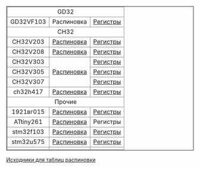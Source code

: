 <style>

table{
    border-collapse: collapse;
    border-spacing: 0;
    border:2px solid #808080;
}

th{
    border:2px solid #808080;
    text-align: center;
}

td{
    border:1px solid #808080;
    text-align: center;
}

</style>

<body>

<table>
  <tr>
    <td colspan="3">GD32</td>
  </tr>
  <tr>
    <td>GD32VF103</td>
    <td>Распиновка</td>
    <td><a href="files/registers/GD32VF103.html">Регистры</a></td>
  </tr>
  <tr>
  <td colspan="3">CH32</td>
  </tr>
  <tr>
    <td>CH32V203</td>
    <td><a href="files/pintable/ch32v203.html">Распиновка</a></td>
    <td><a href="files/registers/CH32V203xx.html">Регистры</a></td>
  </tr>
  <tr>
    <td>CH32V208</td>
    <td><a href="files/pintable/ch32v208.html">Распиновка</a></td>
    <td><a href="files/registers/CH32V208xx.html">Регистры</a></td>
  </tr>
  <tr>
    <td>CH32V303</td>
    <td rowspan="3"><a href="files/pintable/ch32v30x.html">Распиновка</a></td>
    <td><a href="files/registers/CH32V303xx.html">Регистры</a></td>
  </tr>
  <tr>
    <td>CH32V305</td>
    <td><a href="files/registers/CH32V305xx.html">Регистры</a></td>
  </tr>
  <tr>
    <td>CH32V307</td>
    <td><a href="files/registers/CH32V307xx.html">Регистры</a></td>
  </tr>
  <tr>
    <td>ch32h417</td>
    <td><a href="files/pintable/ch32h417.html">Распиновка</a></td>
    <td><a href="files/registers/CH32H417xx.html">Регистры</a></td>
  </tr>
  <tr>
  <td colspan="3">Прочие</td>
  </tr>
  <tr>
    <td>1921вг015</td>
    <td><a href="files/pintable/1921вг015.html">Распиновка</a></td>
    <td><a href="files/registers/K1921VG015.html">Регистры</a></td>
  </tr>
  <tr>
    <td>ATtiny261</td>
    <td><a href="files/pintable/ATtiny261.html">Распиновка</a></td>
    <td>Регистры</td>
  </tr>
  <tr>
    <td>stm32f103</td>
    <td><a href="files/pintable/stm32f103.html">Распиновка</a></td>
    <td><a href="files/registers/STM32F103.html">Регистры</a></td>
  </tr>
  <tr>
    <td>stm32u575</td>
    <td><a href="files/pintable/stm32u575.html">Распиновка</a></td>
    <td><a href="files/registers/STM32U575.html">Регистры</a></td>
  </tr>
  
  <tr>
    <td></td>
    <td><a href=""></a></td>
    <td><a href=""></a></td>
  </tr>
</table>

<a href="https://github.com/KarakatitsaRISCV/KarakatitsaRISCV.github.io/tree/main/docs/files/tables_src/">Исходники для таблиц распиновки</a>

</body>
